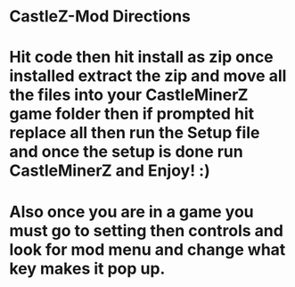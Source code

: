 # CastleZ-Mod Directions
# Hit code then hit install as zip once installed extract the zip and move all the files into your CastleMinerZ game folder then if prompted hit replace all then run the Setup file and once the setup is done run CastleMinerZ and Enjoy! :)
# Also once you are in a game you must go to setting then controls and look for mod menu and change what key makes it pop up.
